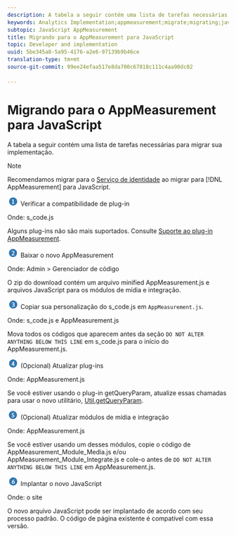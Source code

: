 ```yaml
---
description: A tabela a seguir contém uma lista de tarefas necessárias para migrar sua implementação.
keywords: Analytics Implementation;appmeasurement;migrate;migrating;javascript
subtopic: JavaScript AppMeasurement
title: Migrando para o AppMeasurement para JavaScript
topic: Developer and implementation
uuid: 5be345a8-5a95-4176-a2e6-97139b9b46ce
translation-type: tm+mt
source-git-commit: 99ee24efaa517e8da700c67818c111c4aa90dc02

---
```



# Migrando para o AppMeasurement para JavaScript

A tabela a seguir contém uma lista de tarefas necessárias para migrar sua implementação.

>[!NOTE]
>
>Recomendamos migrar para o [Serviço de identidade](/help/implement/js-implementation/c-unique-visitors/visid-service.md) ao migrar para [!DNL AppMeasurement] para JavaScript.

![](assets/step1_icon.png) Verificar a compatibilidade de plug-in

Onde: s\_code.js

Alguns plug-ins não são mais suportados. Consulte [Suporte ao plug-in AppMeasurement](/help/implement/js-implementation/c-appmeasurement-js/plugins-support.md).

![](assets/step2_icon.png) Baixar o novo AppMeasurement

Onde: Admin &gt; Gerenciador de código

O zip do download contém um arquivo minified AppMeasurement.js e arquivos JavaScript para os módulos de mídia e integração.

![](assets/step3_icon.png) Copiar sua personalização do s_code.js em `AppMeasurement.js`.

Onde: s\_code.js e AppMeasurement.js

Mova todos os códigos que aparecem antes da seção `DO NOT ALTER ANYTHING BELOW THIS LINE` em s\_code.js para o início do AppMeasurement.js.

![](assets/step4_icon.png) (Opcional) Atualizar plug-ins

Onde: AppMeasurement.js

Se você estiver usando o plug-in getQueryParam, atualize essas chamadas para usar o novo utilitário, [Util.getQueryParam](/help/implement/js-implementation/util-getqueryparam.md).

![](assets/step5_icon.png) (Opcional) Atualizar módulos de mídia e integração

Onde: AppMeasurement.js

Se você estiver usando um desses módulos, copie o código de AppMeasurement\_Module\_Media.js e/ou AppMeasurement\_Module\_Integrate.js e cole-o antes de `DO NOT ALTER ANYTHING BELOW THIS LINE` em AppMeasurement.js.

![](assets/step6_icon.png) Implantar o novo JavaScript

Onde: o site

O novo arquivo JavaScript pode ser implantado de acordo com seu processo padrão. O código de página existente é compatível com essa versão.

